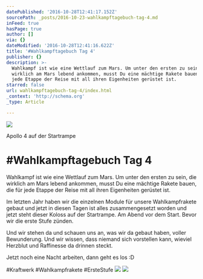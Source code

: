 ```yaml
---
datePublished: '2016-10-28T12:41:17.152Z'
sourcePath: _posts/2016-10-23-wahlkampftagebuch-tag-4.md
inFeed: true
hasPage: true
author: []
via: {}
dateModified: '2016-10-28T12:41:16.622Z'
title: '#Wahlkampftagebuch Tag 4'
publisher: {}
description: >-
  Wahlkampf ist wie eine Wettlauf zum Mars. Um unter den ersten zu sein, die
  wirklich am Mars lebend ankommen, musst Du eine mächtige Rakete bauen, die für
  jede Etappe der Reise mit all ihren Eigenheiten gerüstet ist.
starred: false
url: wahlkampftagebuch-tag-4/index.html
_context: 'http://schema.org'
_type: Article

---
```

<article style=""><img src="https://the-grid-user-content.s3-us-west-2.amazonaws.com/7b01edd9-f019-4db2-af48-29bc6918657a.jpg" /><p>Apollo 4 auf der Startrampe</p></article>

# \#Wahlkampftagebuch Tag 4

Wahlkampf ist wie eine Wettlauf zum Mars. Um unter den ersten zu sein, die wirklich am Mars lebend ankommen, musst Du eine mächtige Rakete bauen, die für jede Etappe der Reise mit all ihren Eigenheiten gerüstet ist.

Im letzten Jahr haben wir die einzelnen Module für unsere Wahlkampfrakete gebaut und jetzt in diesen Tagen ist alles zusammengesetzt worden und jetzt steht dieser Koloss auf der Startrampe. Am Abend vor dem Start. Bevor wir die erste Stufe zünden.

Und wir stehen da und schauen uns an, was wir da gebaut haben, voller Bewunderung. Und wir wissen, dass niemand sich vorstellen kann, wieviel Herzblut und Raffinesse da drinnen steckt.

Jetzt noch eine Nacht arbeiten, dann geht es los :D

\#Kraftwerk \#Wahlkampfrakete \#ErsteStufe
![](https://the-grid-user-content.s3-us-west-2.amazonaws.com/aca494d5-cc9f-4fc3-8682-f1179edcc252.jpg)
![](https://the-grid-user-content.s3-us-west-2.amazonaws.com/aba48a71-ff12-4932-b312-42d7cb359393.jpg)
